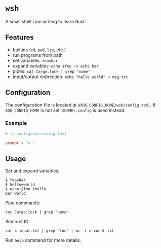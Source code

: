 # `wsh`

A small shell I am writing to learn Rust.

## Features
- builtins (`cd`, `pwd`, `lsv`, etc.)
- run programs from path
- set variables: `foo=bar`
- expand variables: `echo $foo -> echo bar`
- pipes: `cat Cargo.lock | grep "name"`
- input/output redirection: `echo "hello world" > msg.txt`

## Configuration

The configuration file is located at `$XDG_CONFIG_HOME/wsh/config.toml`.
If `XDG_CONFIG_HOME` is not set, `$HOME/.config` is used instead.

### Example
```toml
# ~/.config/wsh/config.toml

prompt = "> "
```

## Usage

Set and expand variables:
```
$ foo=bar
$ hello=world
$ echo $foo $hello
bar world
```

Pipe commands:
```
cat Cargo.lock | grep "name"
```

Redirect IO:
```
cat < input.txt | grep "foo" | wc -l > count.txt
```

Run `help` command for more details.
